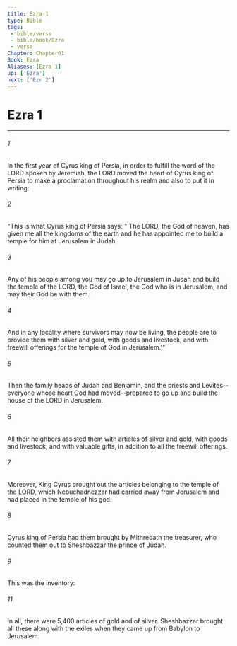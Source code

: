 ```yaml
---
title: Ezra 1
type: Bible
tags:
 - bible/verse
 - bible/book/Ezra
 - verse
Chapter: Chapter01
Book: Ezra
Aliases: [Ezra 1]
up: ['Ezra']
next: ['Ezr 2']
---
```

# Ezra 1

***


###### 1 
In the first year of Cyrus king of Persia, in order to fulfill the word of the LORD spoken by Jeremiah, the LORD moved the heart of Cyrus king of Persia to make a proclamation throughout his realm and also to put it in writing: 

###### 2 
"This is what Cyrus king of Persia says: "'The LORD, the God of heaven, has given me all the kingdoms of the earth and he has appointed me to build a temple for him at Jerusalem in Judah. 

###### 3 
Any of his people among you may go up to Jerusalem in Judah and build the temple of the LORD, the God of Israel, the God who is in Jerusalem, and may their God be with them. 

###### 4 
And in any locality where survivors may now be living, the people are to provide them with silver and gold, with goods and livestock, and with freewill offerings for the temple of God in Jerusalem.'" 

###### 5 
Then the family heads of Judah and Benjamin, and the priests and Levites--everyone whose heart God had moved--prepared to go up and build the house of the LORD in Jerusalem. 

###### 6 
All their neighbors assisted them with articles of silver and gold, with goods and livestock, and with valuable gifts, in addition to all the freewill offerings. 

###### 7 
Moreover, King Cyrus brought out the articles belonging to the temple of the LORD, which Nebuchadnezzar had carried away from Jerusalem and had placed in the temple of his god. 

###### 8 
Cyrus king of Persia had them brought by Mithredath the treasurer, who counted them out to Sheshbazzar the prince of Judah. 

###### 9 
This was the inventory: 

###### 11 
In all, there were 5,400 articles of gold and of silver. Sheshbazzar brought all these along with the exiles when they came up from Babylon to Jerusalem. 
